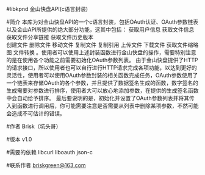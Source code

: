 #libkpnd
金山快盘API(c语言封装)

#简介
本库为对金山快盘API的一个c语言封装，包括OAuth认证、OAuth参数链表以及金山API所提供的绝大部分功能，这其中包括：
	获取用户信息
	获取文件信息
	获取文件分享链接
	获取文件历史版本	
	创建文件
	删除文件
	移动文件
	复制文件
	复制引用
	上传文件
	下载文件
	获取文件缩略图
	文件转换
。使用者可以使用上述封装函数进行金山快盘的操作，需要特别注意的是在使用各个功能之前需要初始化OAuth参数列表。
由于金山快盘提供了HTTP的请求接口，所以使用者也可以自行进行HTTP请求完成各项功能，以达到更好的灵活性，使用者可以使用OAuth参数封装的相关函数完成任务，OAuth参数使用了一个链表来存储OAuth的各个参数，并且提供了数据签名生成的函数，数字签名的生成需要对参数进行排序，使用者大可以放心地添加参数，在提供的生成签名函数中会自动给予排序。
最后要说明的是，初始化并设置了OAuth参数列表并将其传入到函数进行调用后，你可能需要注意是否需要从列表中删除某项参数，不然可能会造成不可估计的错误。

#作者
Brisk（坑头哥）

#版本
v1.0

#需要的依赖
libcurl
liboauth
json-c

#联系作者
briskgreen@163.com
